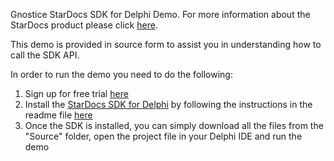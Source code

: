 Gnostice StarDocs SDK for Delphi Demo. 
For more information about the StarDocs product please click [here](http://gnostice.com/stardocs.asp).

This demo is provided in source form to assist you in understanding how to call the SDK API. 

In order to run the demo you need to do the following:

1. Sign up for free trial [here](http://gnostice.com/stardocs.asp?show=trial)
2. Install the [StarDocs SDK for Delphi](https://github.com/Gnostice/StarDocs/tree/master/SDK/Delphi/Source) by following the instructions in the readme file [here](https://github.com/Gnostice/StarDocs/blob/master/SDK/Delphi/Source/README.txt)
3. Once the SDK is installed, you can simply download all the files from the "Source" folder, open the project file in your Delphi IDE and run the demo
